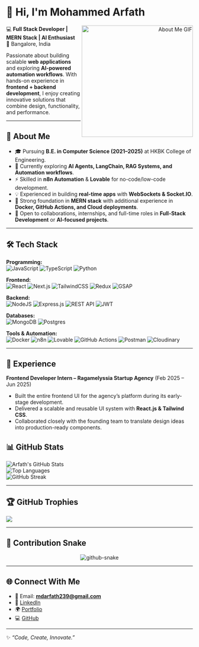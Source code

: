 # 👋 Hi, I'm Mohammed Arfath  

<p align="right">
  <img align="right" src="https://camo.githubusercontent.com/cdd56b556149c7fd4939be631072a4df05be1346f52592296737a390d8159c85/68747470733a2f2f692e70696e696d672e636f6d2f6f726967696e616c732f34372f66302f33342f34376630333432636563373262383030343633626630303365616331323537652e676966" width="300" alt="About Me GIF">
</p>

💻 **Full Stack Developer | MERN Stack | AI Enthusiast**  
📍 Bangalore, India  

Passionate about building scalable **web applications** and exploring **AI-powered automation workflows**. With hands-on experience in **frontend + backend development**, I enjoy creating innovative solutions that combine design, functionality, and performance.  

---

## 🚀 About Me
- 🎓 Pursuing **B.E. in Computer Science (2021–2025)** at HKBK College of Engineering.  
- 🌱 Currently exploring **AI Agents, LangChain, RAG Systems, and Automation workflows**.  
- ⚡ Skilled in **n8n Automation** & **Lovable** for no-code/low-code development.  
- 💡 Experienced in building **real-time apps** with **WebSockets & Socket.IO**.  
- 🔧 Strong foundation in **MERN stack** with additional experience in **Docker, GitHub Actions, and Cloud deployments**.  
- 🤝 Open to collaborations, internships, and full-time roles in **Full-Stack Development** or **AI-focused projects**.  

---

## 🛠️ Tech Stack

**Programming:**  
![JavaScript](https://img.shields.io/badge/javascript-%23323330.svg?style=for-the-badge&logo=javascript&logoColor=%23F7DF1E)
![TypeScript](https://img.shields.io/badge/typescript-%23007ACC.svg?style=for-the-badge&logo=typescript&logoColor=white)
![Python](https://img.shields.io/badge/python-3670A0?style=for-the-badge&logo=python&logoColor=ffdd54)  

**Frontend:**  
![React](https://img.shields.io/badge/react-%2320232a.svg?style=for-the-badge&logo=react&logoColor=%2361DAFB)
![Next.js](https://img.shields.io/badge/Next-black?style=for-the-badge&logo=next.js&logoColor=white)
![TailwindCSS](https://img.shields.io/badge/tailwindcss-%2338B2AC.svg?style=for-the-badge&logo=tailwind-css&logoColor=white)
![Redux](https://img.shields.io/badge/redux-%23593d88.svg?style=for-the-badge&logo=redux&logoColor=white)
![GSAP](https://img.shields.io/badge/gsap-%2388CE02.svg?style=for-the-badge&logo=greensock&logoColor=white)  

**Backend:**  
![NodeJS](https://img.shields.io/badge/node.js-6DA55F?style=for-the-badge&logo=node.js&logoColor=white)
![Express.js](https://img.shields.io/badge/express.js-%23404d59.svg?style=for-the-badge&logo=express&logoColor=%2361DAFB)
![REST API](https://img.shields.io/badge/REST-API-%2300C7B7.svg?style=for-the-badge)
![JWT](https://img.shields.io/badge/JWT-black?style=for-the-badge&logo=JSON%20web%20tokens)  

**Databases:**  
![MongoDB](https://img.shields.io/badge/MongoDB-%234ea94b.svg?style=for-the-badge&logo=mongodb&logoColor=white)
![Postgres](https://img.shields.io/badge/postgres-%23336791.svg?style=for-the-badge&logo=postgresql&logoColor=white)  

**Tools & Automation:**  
![Docker](https://img.shields.io/badge/docker-%230db7ed.svg?style=for-the-badge&logo=docker&logoColor=white)
![n8n](https://img.shields.io/badge/n8n-FF6A3D?style=for-the-badge&logo=n8n&logoColor=white)
![Lovable](https://img.shields.io/badge/Lovable-%23FF0080.svg?style=for-the-badge&logo=heart&logoColor=white)
![GitHub Actions](https://img.shields.io/badge/github%20actions-%232671E5.svg?style=for-the-badge&logo=githubactions&logoColor=white)
![Postman](https://img.shields.io/badge/Postman-FF6C37?style=for-the-badge&logo=postman&logoColor=white)
![Cloudinary](https://img.shields.io/badge/Cloudinary-3448C5?style=for-the-badge&logo=cloudinary&logoColor=white)  

---

## 💼 Experience
**Frontend Developer Intern – Ragamelyssia Startup Agency** (Feb 2025 – Jun 2025)  
- Built the entire frontend UI for the agency’s platform during its early-stage development.  
- Delivered a scalable and reusable UI system with **React.js & Tailwind CSS**.  
- Collaborated closely with the founding team to translate design ideas into production-ready components.  

## 📊 GitHub Stats
![Arfath's GitHub Stats](https://github-readme-stats.vercel.app/api?username=mdarfath239&show_icons=true&theme=radical)  
![Top Languages](https://github-readme-stats.vercel.app/api/top-langs/?username=mdarfath239&layout=compact&theme=radical)  
![GitHub Streak](https://github-readme-streak-stats.herokuapp.com/?user=mdarfath239&theme=radical)  

---

## 🏆 GitHub Trophies
![](https://github-profile-trophy.vercel.app/?username=mdarfath239&theme=radical&no-frame=false&no-bg=true&margin-w=4)  

---

## 🐍 Contribution Snake
<p align="center">
  <picture>
    <source media="(prefers-color-scheme: dark)" srcset="https://raw.githubusercontent.com/mdarfath239/mdarfath239/output/github-contribution-grid-snake-dark.svg" />
    <source media="(prefers-color-scheme: light)" srcset="https://raw.githubusercontent.com/mdarfath239/mdarfath239/output/github-contribution-grid-snake.svg" />
    <img alt="github-snake" src="https://raw.githubusercontent.com/mdarfath239/mdarfath239/output/github-contribution-grid-snake.svg" />
  </picture>
</p>

---

## 🌐 Connect With Me
- 📧 Email: **mdarfath239@gmail.com**  
- 💼 [LinkedIn](https://www.linkedin.com/in/arfath239)  
- 🌍 [Portfolio](https://portfolio-small-apps-projects.vercel.app/)  
- 💻 [GitHub](https://github.com/mdarfath239)  

---

✨ *“Code, Create, Innovate.”*  
